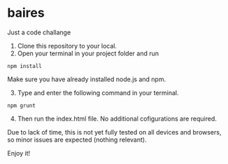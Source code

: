 # baires
Just a code challange

1. Clone this repository to your local.
2. Open your terminal in your project folder and run

```shell
npm install
```
Make sure you have already installed node.js and npm.

3. Type and enter the following command in your terminal.

```shell
npm grunt
```

4. Then run the index.html file. No additional cofigurations are required.

Due to lack of time, this is not yet fully tested on all devices and browsers, so minor issues are expected (nothing relevant).

Enjoy it!
